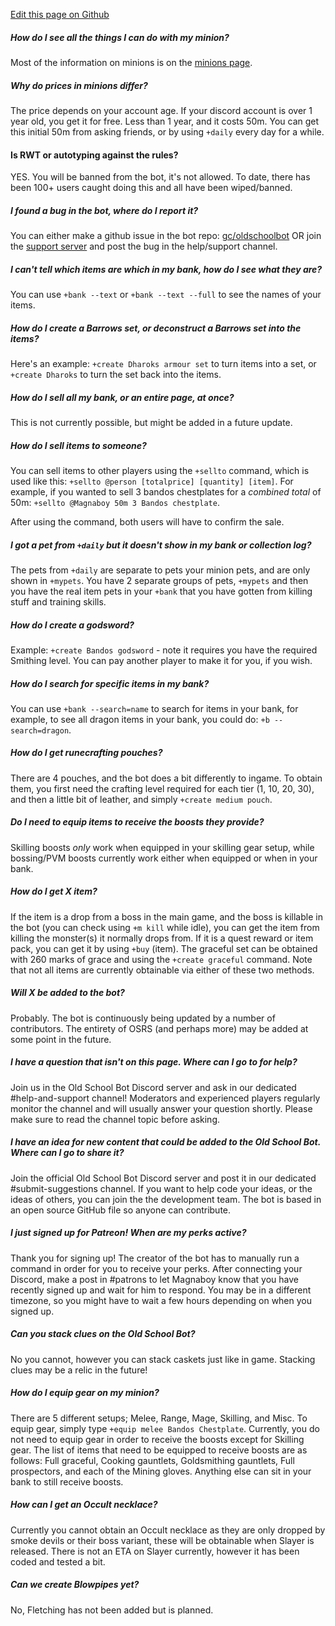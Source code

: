 [Edit this page on Github](https://github.com/gc/obdocs/blob/master/FAQ.md)

##### How do I see all the things I can do with my minion?
Most of the information on minions is on the [minions page](https://www.oldschool.gg/oldschoolbot/minions).

##### Why do prices in minions differ?
The price depends on your account age. If your discord account is over 1 year old, you get it for free. Less than 1 year, and it costs 50m. You can get this initial 50m from asking friends, or by using `+daily` every day for a while.

#### Is RWT or autotyping against the rules?
YES. You will be banned from the bot, it's not allowed. To date, there has been 100+ users caught doing this and all have been wiped/banned.

##### I found a bug in the bot, where do I report it?
You can either make a github issue in the bot repo: [gc/oldschoolbot](https://github.com/gc/oldschoolbot) OR join the [support server](http://support.oldschool.gg/) and post the bug in the help/support channel.

##### I can't tell which items are which in my bank, how do I see what they are?
You can use `+bank --text` or `+bank --text --full` to see the names of your items.

##### How do I create a Barrows set, or deconstruct a Barrows set into the items?
Here's an example: `+create Dharoks armour set` to turn items into a set, or `+create Dharoks` to turn the set back into the items.

##### How do I sell all my bank, or an entire page, at once?
This is not currently possible, but might be added in a future update.

##### How do I sell items to someone?
You can sell items to other players using the `+sellto` command, which is used like this: `+sellto @person [totalprice] [quantity] [item]`. For example, if you wanted to sell 3 bandos chestplates for a *combined total* of 50m: `+sellto @Magnaboy 50m 3 Bandos chestplate`.

After using the command, both users will have to confirm the sale.

##### I got a pet from `+daily` but it doesn't show in my bank or collection log?
The pets from `+daily` are separate to pets your minion pets, and are only shown in `+mypets`.  You have 2 separate groups of pets, `+mypets` and then you have the real item pets in your `+bank` that you have gotten from killing stuff and training skills.

##### How do I create a godsword?
Example: `+create Bandos godsword` - note it requires you have the required Smithing level. You can pay another player to make it for you, if you wish.

##### How do I search for specific items in my bank?
You can use `+bank --search=name` to search for items in your bank, for example, to see all dragon items in your bank, you could do: `+b --search=dragon`.

##### How do I get runecrafting pouches?
There are 4 pouches, and the bot does a bit differently to ingame. To obtain them, you first need the crafting level required for each tier (1, 10, 20, 30), and then a little bit of leather, and simply `+create medium pouch`.

##### Do I need to equip items to receive the boosts they provide?
Skilling boosts *only* work when equipped in your skilling gear setup, while bossing/PVM boosts currently work either when equipped or when in your bank.

##### How do I get X item?
If the item is a drop from a boss in the main game, and the boss is killable in the bot (you can check using `+m kill` while idle), you can get the item from killing the monster(s) it normally drops from. If it is a quest reward or item pack, you can get it by using `+buy` (item). The graceful set can be obtained with 260 marks of grace and using the `+create graceful` command. Note that not all items are currently obtainable via either of these two methods.

##### Will X be added to the bot?
Probably. The bot is continuously being updated by a number of contributors. The entirety of OSRS (and perhaps more) may be added at some point in the future.

##### I have a question that isn't on this page. Where can I go to for help?
Join us in the Old School Bot Discord server and ask in our dedicated #help-and-support channel! Moderators and experienced players regularly monitor the channel and will usually answer your question shortly. Please make sure to read the channel topic before asking.

##### I have an idea for new content that could be added to the Old School Bot. Where can I go to share it?
Join the official Old School Bot Discord server and post it in our dedicated #submit-suggestions channel. If you want to help code your ideas, or the ideas of others, you can join the the development team. The bot is based in an open source GitHub file so anyone can contribute.

##### I just signed up for Patreon! When are my perks active?
Thank you for signing up! The creator of the bot has to manually run a command in order for you to receive your perks. After connecting your Discord, make a post in #patrons to let Magnaboy know that you have recently signed up and wait for him to respond. You may be in a different timezone, so you might have to wait a few hours depending on when you signed up.

##### Can you stack clues on the Old School Bot?
No you cannot, however you can stack caskets just like in game. Stacking clues may be a relic in the future!

##### How do I equip gear on my minion?
There are 5 different setups; Melee, Range, Mage, Skilling, and Misc. To equip gear, simply type `+equip melee Bandos Chestplate`. Currently, you do not need to equip gear in order to receive the boosts except for Skilling gear. The list of items that need to be equipped to receive boosts are as follows: Full graceful, Cooking gauntlets, Goldsmithing gauntlets, Full prospectors, and each of the Mining gloves. Anything else can sit in your bank to still receive boosts.

##### How can I get an Occult necklace?
Currently you cannot obtain an Occult necklace as they are only dropped by smoke devils or their boss variant, these will be obtainable when Slayer is released. There is not an ETA on Slayer currently, however it has been coded and tested a bit.

##### Can we create Blowpipes yet?
No, Fletching has not been added but is planned.
